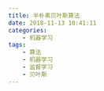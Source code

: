 ```yaml
---
title: 半朴素贝叶斯算法
date: 2018-11-13 10:41:11
categories: 
    - 机器学习
tags: 
    - 算法
    - 机器学习
    - 监督学习
    - 贝叶斯
---
```





<!-- more -->